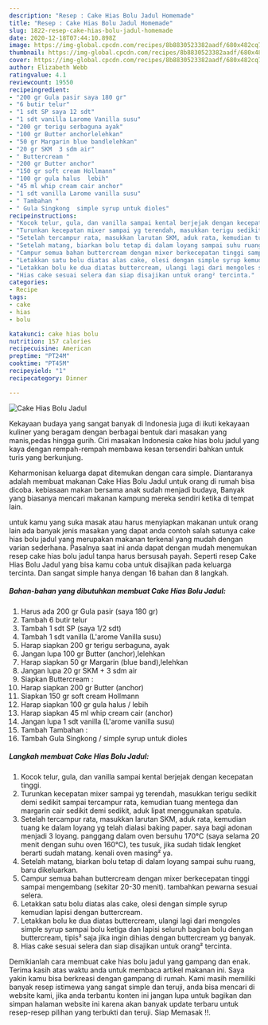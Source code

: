 ```yaml
---
description: "Resep : Cake Hias Bolu Jadul Homemade"
title: "Resep : Cake Hias Bolu Jadul Homemade"
slug: 1822-resep-cake-hias-bolu-jadul-homemade
date: 2020-12-18T07:44:10.898Z
image: https://img-global.cpcdn.com/recipes/8b8830523382aadf/680x482cq70/cake-hias-bolu-jadul-foto-resep-utama.jpg
thumbnail: https://img-global.cpcdn.com/recipes/8b8830523382aadf/680x482cq70/cake-hias-bolu-jadul-foto-resep-utama.jpg
cover: https://img-global.cpcdn.com/recipes/8b8830523382aadf/680x482cq70/cake-hias-bolu-jadul-foto-resep-utama.jpg
author: Elizabeth Webb
ratingvalue: 4.1
reviewcount: 19550
recipeingredient:
- "200 gr Gula pasir saya 180 gr"
- "6 butir telur"
- "1 sdt SP saya 12 sdt"
- "1 sdt vanilla Larome Vanilla susu"
- "200 gr terigu serbaguna ayak"
- "100 gr Butter anchorlelehkan"
- "50 gr Margarin blue bandlelehkan"
- "20 gr SKM  3 sdm air"
- " Buttercream "
- "200 gr Butter anchor"
- "150 gr soft cream Hollmann"
- "100 gr gula halus  lebih"
- "45 ml whip cream cair anchor"
- "1 sdt vanilla Larome vanilla susu"
- " Tambahan "
- " Gula Singkong  simple syrup untuk dioles"
recipeinstructions:
- "Kocok telur, gula, dan vanilla sampai kental berjejak dengan kecepatan tinggi."
- "Turunkan kecepatan mixer sampai yg terendah, masukkan terigu sedikit demi sedikit sampai tercampur rata, kemudian tuang mentega dan margarin cair sedikit demi sedikit, aduk lipat menggunakan spatula."
- "Setelah tercampur rata, masukkan larutan SKM, aduk rata, kemudian tuang ke dalam loyang yg telah dialasi baking paper. saya bagi adonan menjadi 3 loyang. panggang dalam oven bersuhu 170°C (saya selama 20 menit dengan suhu oven 160°C), tes tusuk, jika sudah tidak lengket berarti sudah matang. kenali oven masing² ya."
- "Setelah matang, biarkan bolu tetap di dalam loyang sampai suhu ruang, baru dikeluarkan."
- "Campur semua bahan buttercream dengan mixer berkecepatan tinggi sampai mengembang (sekitar 20-30 menit). tambahkan pewarna sesuai selera."
- "Letakkan satu bolu diatas alas cake, olesi dengan simple syrup kemudian lapisi dengan buttercream."
- "Letakkan bolu ke dua diatas buttercream, ulangi lagi dari mengoles simple syrup sampai bolu ketiga dan lapisi seluruh bagian bolu dengan buttercream, tipis² saja jika ingin dihias dengan buttercream yg banyak."
- "Hias cake sesuai selera dan siap disajikan untuk orang² tercinta."
categories:
- Recipe
tags:
- cake
- hias
- bolu

katakunci: cake hias bolu 
nutrition: 157 calories
recipecuisine: American
preptime: "PT24M"
cooktime: "PT45M"
recipeyield: "1"
recipecategory: Dinner

---
```



![Cake Hias Bolu Jadul](https://img-global.cpcdn.com/recipes/8b8830523382aadf/680x482cq70/cake-hias-bolu-jadul-foto-resep-utama.jpg)

Kekayaan budaya yang sangat banyak di Indonesia juga di ikuti kekayaan kuliner yang beragam dengan berbagai bentuk dari masakan yang manis,pedas hingga gurih. Ciri masakan Indonesia cake hias bolu jadul yang kaya dengan rempah-rempah membawa kesan tersendiri bahkan untuk turis yang berkunjung.


Keharmonisan keluarga dapat ditemukan dengan cara simple. Diantaranya adalah membuat makanan Cake Hias Bolu Jadul untuk orang di rumah bisa dicoba. kebiasaan makan bersama anak sudah menjadi budaya, Banyak yang biasanya mencari makanan kampung mereka sendiri ketika di tempat lain.



untuk kamu yang suka masak atau harus menyiapkan makanan untuk orang lain ada banyak jenis masakan yang dapat anda contoh salah satunya cake hias bolu jadul yang merupakan makanan terkenal yang mudah dengan varian sederhana. Pasalnya saat ini anda dapat dengan mudah menemukan resep cake hias bolu jadul tanpa harus bersusah payah.
Seperti resep Cake Hias Bolu Jadul yang bisa kamu coba untuk disajikan pada keluarga tercinta. Dan sangat simple hanya dengan 16 bahan dan 8 langkah.


<!--inarticleads1-->

##### Bahan-bahan yang dibutuhkan membuat Cake Hias Bolu Jadul:

1. Harus ada 200 gr Gula pasir (saya 180 gr)
1. Tambah 6 butir telur
1. Tambah 1 sdt SP (saya 1/2 sdt)
1. Tambah 1 sdt vanilla (L&#39;arome Vanilla susu)
1. Harap siapkan 200 gr terigu serbaguna, ayak
1. Jangan lupa 100 gr Butter (anchor),lelehkan
1. Harap siapkan 50 gr Margarin (blue band),lelehkan
1. Jangan lupa 20 gr SKM + 3 sdm air
1. Siapkan  Buttercream :
1. Harap siapkan 200 gr Butter (anchor)
1. Siapkan 150 gr soft cream Hollmann
1. Harap siapkan 100 gr gula halus / lebih
1. Harap siapkan 45 ml whip cream cair (anchor)
1. Jangan lupa 1 sdt vanilla (L&#39;arome vanilla susu)
1. Tambah  Tambahan :
1. Tambah  Gula Singkong / simple syrup untuk dioles




<!--inarticleads2-->

##### Langkah membuat  Cake Hias Bolu Jadul:

1. Kocok telur, gula, dan vanilla sampai kental berjejak dengan kecepatan tinggi.
1. Turunkan kecepatan mixer sampai yg terendah, masukkan terigu sedikit demi sedikit sampai tercampur rata, kemudian tuang mentega dan margarin cair sedikit demi sedikit, aduk lipat menggunakan spatula.
1. Setelah tercampur rata, masukkan larutan SKM, aduk rata, kemudian tuang ke dalam loyang yg telah dialasi baking paper. saya bagi adonan menjadi 3 loyang. panggang dalam oven bersuhu 170°C (saya selama 20 menit dengan suhu oven 160°C), tes tusuk, jika sudah tidak lengket berarti sudah matang. kenali oven masing² ya.
1. Setelah matang, biarkan bolu tetap di dalam loyang sampai suhu ruang, baru dikeluarkan.
1. Campur semua bahan buttercream dengan mixer berkecepatan tinggi sampai mengembang (sekitar 20-30 menit). tambahkan pewarna sesuai selera.
1. Letakkan satu bolu diatas alas cake, olesi dengan simple syrup kemudian lapisi dengan buttercream.
1. Letakkan bolu ke dua diatas buttercream, ulangi lagi dari mengoles simple syrup sampai bolu ketiga dan lapisi seluruh bagian bolu dengan buttercream, tipis² saja jika ingin dihias dengan buttercream yg banyak.
1. Hias cake sesuai selera dan siap disajikan untuk orang² tercinta.




Demikianlah cara membuat cake hias bolu jadul yang gampang dan enak. Terima kasih atas waktu anda untuk membaca artikel makanan ini. Saya yakin kamu bisa berkreasi dengan gampang di rumah. Kami masih memiliki banyak resep istimewa yang sangat simple dan teruji, anda bisa mencari di website kami, jika anda terbantu konten ini jangan lupa untuk bagikan dan simpan halaman website ini karena akan banyak update terbaru untuk resep-resep pilihan yang terbukti dan teruji. Siap Memasak !!. 
